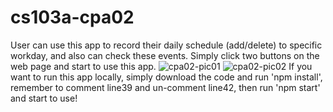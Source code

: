 # cs103a-cpa02
User can use this app to record their daily schedule (add/delete) to specific workday, and also can check these events.
Simply click two buttons on the web page and start to use this app.
![cpa02-pic01](https://user-images.githubusercontent.com/99427754/166064595-846d79cc-8e13-4651-81cc-7b35574c03cb.png)
![cpa02-pic02](https://user-images.githubusercontent.com/99427754/166064625-b31cef35-c5bc-4ca9-8590-581c70b91c3c.png)
If you want to run this app locally, simply download the code and run 'npm install', remember to comment line39 and un-comment line42, then run 'npm start' and start to use!
